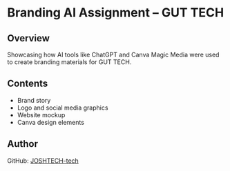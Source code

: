 # Branding AI Assignment – GUT TECH

## Overview
Showcasing how AI tools like ChatGPT and Canva Magic Media were used to create branding materials for GUT TECH.

## Contents
- Brand story
- Logo and social media graphics
- Website mockup
- Canva design elements

## Author
GitHub: [JOSHTECH-tech](https://github.com/JOSHTECH-tech)
